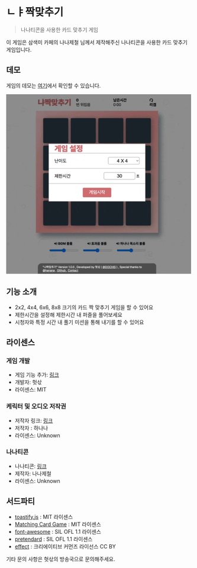 # ㄴㅑ짝맞추기
> 나나티콘을 사용한 카드 맞추기 게임

이 게임은 삼색미 카페의 나나제철 님께서 제작해주신 나나티콘을 사용한 카드 맞추기 게임입니다.

## 데모
게임의 데모는 [여기](https://dochis.github.io/hananacard/)에서 확인할 수 있습니다.

![스크린샷](./.github/screen-shot.gif)

## 기능 소개
- 2x2, 4x4, 6x6, 8x8 크기의 카드 짝 맞추기 게임을 할 수 있어요
- 제한시간을 설정해 제한시간 내 퍼즐을 풀어보세요
- 시청자와 특정 시간 내 풀기 미션을 통해 내기를 할 수 있어요

## 라이센스
### 게임 개발
- 게임 기능 추가: [링크](https://www.afreecatv.com/sack2022)
- 개발자: 헛삯
- 라이센스: MIT

### 케릭터 및 오디오 저작권
- 저작자 링크: [링크](https://bj.afreecatv.com/17282486)
- 저작자 : 하나나
- 라이센스: Unknown

### 나나티콘
- 나나티콘: [링크](https://cafe.naver.com/tkatoral/12272)
- 제작자: 나나제철
- 라이센스: Unknown

## 서드파티
- [toastify.js](https://www.npmjs.com/package/toastify-js) : MIT 라이센스
- [Matching Card Game](https://codepen.io/dianaramirez16/pen/QVWzej) : MIT 라이센스
- [font-awesome](https://github.com/FortAwesome/Font-Awesome) : SIL OFL 1.1 라이센스
- [pretendard](https://github.com/orioncactus/pretendard) : SIL OFL 1.1 라이센스
- [effect](https://github.com/JJoriping/KKuTu) : 크리에이티브 커먼즈 라이선스 CC BY



기타 문의 사항은 헛삯의 방송국으로 문의해주세요.